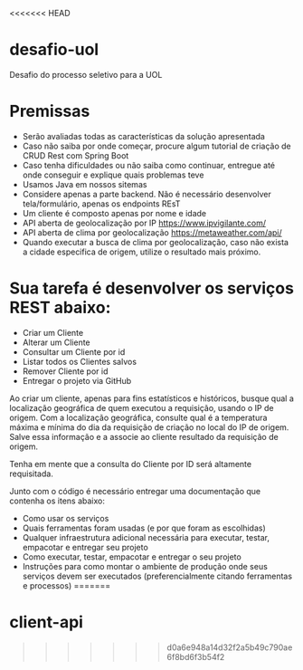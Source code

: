 <<<<<<< HEAD
# desafio-uol
Desafio do processo seletivo para a UOL

# Premissas

- Serão avaliadas todas as características da solução apresentada
- Caso não saiba por onde começar, procure algum tutorial de criação de CRUD Rest com Spring Boot
- Caso tenha dificuldades ou não saiba como continuar, entregue até onde conseguir e explique quais problemas teve
- Usamos Java em nossos sitemas
- Considere apenas a parte backend. Não é necessário desenvolver tela/formulário, apenas os endpoints REsT
- Um cliente é composto apenas por nome e idade
- API aberta de geolocalização por IP https://www.ipvigilante.com/
- API aberta de clima por geolocalização https://metaweather.com/api/
- Quando executar a busca de clima por geolocalização, caso não exista a cidade especifica de origem, utilize o resultado mais próximo.

# Sua tarefa é desenvolver os serviços REST abaixo:
- Criar um Cliente
- Alterar um Cliente
- Consultar um Cliente por id
- Listar todos os Clientes salvos
- Remover Cliente por id
- Entregar o projeto via GitHub

Ao criar um cliente, apenas para fins estatísticos e históricos, busque qual a localização geográfica de quem executou a requisição, usando o IP de origem. Com a localização geográfica, consulte qual é a temperatura máxima e mínima do dia da requisição de criação no local do IP de origem. Salve essa informação e a associe ao cliente resultado da requisição de origem.

Tenha em mente que a consulta do Cliente por ID será altamente requisitada.

Junto com o código é necessário entregar uma documentação que contenha os itens abaixo:
- Como usar os serviços
- Quais ferramentas foram usadas (e por que foram as escolhidas)
- Qualquer infraestrutura adicional necessária para executar, testar, empacotar e entregar seu projeto
- Como executar, testar, empacotar e entregar o seu projeto
- Instruções para como montar o ambiente de produção onde seus serviços devem ser executados (preferencialmente citando ferramentas e processos)
=======
# client-api
>>>>>>> d0a6e948a14d32f2a5b49c790ae6f8bd6f3b54f2
